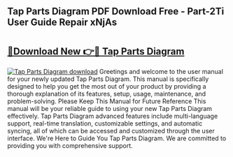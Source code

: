 ## Tap Parts Diagram PDF Download Free - Part-2Ti User Guide Repair xNjAs

# <h2><a href="http://dfssz8.blite.top/?on=Tap+Parts+Diagram">🔗Download New 👉🔴 Tap Parts Diagram</a></h2>

[![Tap Parts Diagram download](https://i.imgur.com/lujVjoI.png)](http://dfssz8.blite.top/?on=Tap+Parts+Diagram)
Greetings and welcome to the user manual for your newly updated Tap Parts Diagram. This manual is specifically designed to help you get the most out of your product by providing a thorough explanation of its features, setup, usage, maintenance, and problem-solving. Please Keep This Manual for Future Reference This manual will be your reliable guide to using your new Tap Parts Diagram effectively. Tap Parts Diagram advanced features include multi-language support, real-time translation, customizable settings, and automatic syncing, all of which can be accessed and customized through the user interface. We're Here to Guide You Tap Parts Diagram. We are committed to providing you with comprehensive support.

